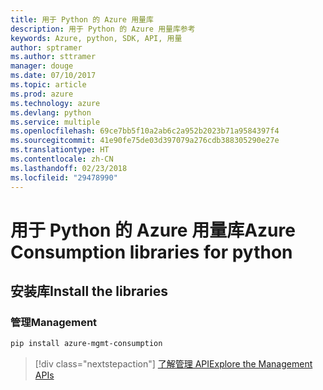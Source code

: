 ```yaml
---
title: 用于 Python 的 Azure 用量库
description: 用于 Python 的 Azure 用量库参考
keywords: Azure, python, SDK, API, 用量
author: sptramer
ms.author: sttramer
manager: douge
ms.date: 07/10/2017
ms.topic: article
ms.prod: azure
ms.technology: azure
ms.devlang: python
ms.service: multiple
ms.openlocfilehash: 69ce7bb5f10a2ab6c2a952b2023b71a9584397f4
ms.sourcegitcommit: 41e90fe75de03d397079a276cdb388305290e27e
ms.translationtype: HT
ms.contentlocale: zh-CN
ms.lasthandoff: 02/23/2018
ms.locfileid: "29478990"
---
```

# <a name="azure-consumption-libraries-for-python"></a><span data-ttu-id="2a451-104">用于 Python 的 Azure 用量库</span><span class="sxs-lookup"><span data-stu-id="2a451-104">Azure Consumption libraries for python</span></span>

## <a name="install-the-libraries"></a><span data-ttu-id="2a451-105">安装库</span><span class="sxs-lookup"><span data-stu-id="2a451-105">Install the libraries</span></span>


### <a name="management"></a><span data-ttu-id="2a451-106">管理</span><span class="sxs-lookup"><span data-stu-id="2a451-106">Management</span></span>

```bash
pip install azure-mgmt-consumption
```
> [!div class="nextstepaction"]
> [<span data-ttu-id="2a451-107">了解管理 API</span><span class="sxs-lookup"><span data-stu-id="2a451-107">Explore the Management APIs</span></span>](/python/api/overview/azure/consumption/management)